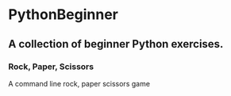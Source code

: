 # PythonBeginner

## A collection of beginner Python exercises.

### Rock, Paper, Scissors
A command line rock, paper scissors game